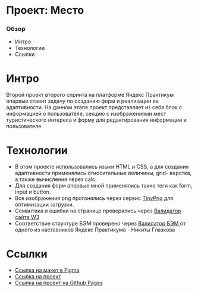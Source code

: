 # Проект: Место

### Обзор
* Интро
* Технологии
* Ссылки

# Интро

Второй проект второго спринта на платформе Яндекс Практикум впервые ставит задачу по созданию форм и реализации ее адаптивности.
На данном этапе проект представляет из себя блок с информацией о пользователе, секцию с изображениями мест туристического интереса и форму для редактирования информации и пользователе.

# Технологии
* В этом проекте использовались языки HTML и CSS, а для создания адаптивности применялись относительные величины, grid- верстка, а также вычисления через calc.
* Для создания форм впервые мной применялись такие теги как form, input и button.
* Все изображения png прогонялись через сервис [TinyPng](https://tinypng.com/) для оптимизации загрузки.
* Семантика и ошибки на странице проверялись через [Валидатор сайта W3](https://validator.w3.org/) 
* Соответствие структуре БЭМ проверено через [Валидатор БЭМ ](https://nglazov.github.io/bem-validator-page/) от одного из наставников Яндекс Практикума - Никиты Глазкова

# Ссылки

* [Ссылка на макет в Figma](https://www.figma.com/file/2cn9N9jSkmxD84oJik7xL7/JavaScript.-Sprint-4?node-id=0%3A1)
* [Ссылка на проект ](https://github.com/pazinmd/mesto-project)
* [Ссылка на проект на Github Pages](https://pazinmd.github.io/mesto-project/)


